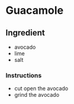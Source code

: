# Guacamole
## Ingredient
* avocado
* lime
* salt
### Instructions
* cut open the avocado
* grind the avocado
